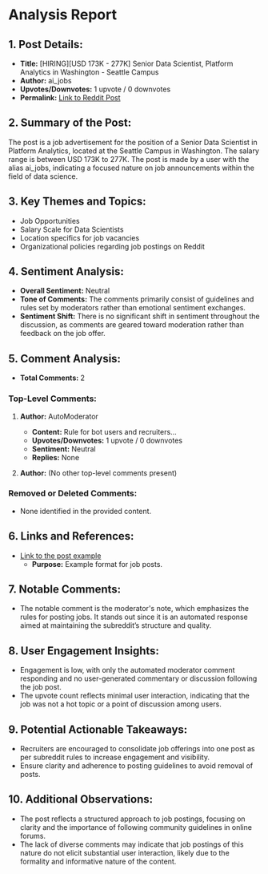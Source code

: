 # Analysis Report

## 1. Post Details:
- **Title:** [HIRING][USD 173K - 277K] Senior Data Scientist, Platform Analytics in Washington - Seattle Campus
- **Author:** ai_jobs
- **Upvotes/Downvotes:** 1 upvote / 0 downvotes
- **Permalink:** [Link to Reddit Post](https://www.reddit.com/r/MachineLearningJobs/comments/1hczu8p/hiringusd_173k_277k_senior_data_scientist/)

## 2. Summary of the Post:
The post is a job advertisement for the position of a Senior Data Scientist in Platform Analytics, located at the Seattle Campus in Washington. The salary range is between USD 173K to 277K. The post is made by a user with the alias ai_jobs, indicating a focused nature on job announcements within the field of data science.

## 3. Key Themes and Topics:
- Job Opportunities
- Salary Scale for Data Scientists
- Location specifics for job vacancies
- Organizational policies regarding job postings on Reddit
   
## 4. Sentiment Analysis:
- **Overall Sentiment:** Neutral
- **Tone of Comments:** The comments primarily consist of guidelines and rules set by moderators rather than emotional sentiment exchanges.
- **Sentiment Shift:** There is no significant shift in sentiment throughout the discussion, as comments are geared toward moderation rather than feedback on the job offer.

## 5. Comment Analysis:

- **Total Comments:** 2

### Top-Level Comments:

1. **Author:** AutoModerator
   - **Content:** Rule for bot users and recruiters...
   - **Upvotes/Downvotes:** 1 upvote / 0 downvotes
   - **Sentiment:** Neutral
   - **Replies:** None

2. **Author:** (No other top-level comments present)

### Removed or Deleted Comments:
- None identified in the provided content.

## 6. Links and References:
- [Link to the post example](https://www.reddit.com/r/BigDataJobs/comments/phaolk/19_new_data_science_data_engineering_and_machine/)
  - **Purpose:** Example format for job posts.

## 7. Notable Comments:
- The notable comment is the moderator's note, which emphasizes the rules for posting jobs. It stands out since it is an automated response aimed at maintaining the subreddit’s structure and quality.

## 8. User Engagement Insights:
- Engagement is low, with only the automated moderator comment responding and no user-generated commentary or discussion following the job post.
- The upvote count reflects minimal user interaction, indicating that the job was not a hot topic or a point of discussion among users.

## 9. Potential Actionable Takeaways:
- Recruiters are encouraged to consolidate job offerings into one post as per subreddit rules to increase engagement and visibility.
- Ensure clarity and adherence to posting guidelines to avoid removal of posts.

## 10. Additional Observations:
- The post reflects a structured approach to job postings, focusing on clarity and the importance of following community guidelines in online forums.
- The lack of diverse comments may indicate that job postings of this nature do not elicit substantial user interaction, likely due to the formality and informative nature of the content.
